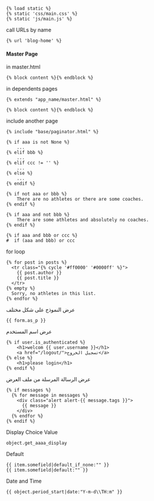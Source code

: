 ```django
{% load static %}
{% static 'css/main.css' %}
{% static 'js/main.js' %}
```

call URLs by name
```django
{% url 'blog-home' %}
```


#### Master Page

in master.html
```django
{% block content %}{% endblock %}
```


in dependents pages
```django
{% extends "app_name/master.html" %}

{% block content %}{% endblock %}
```


include another page
```django
{% include "base/paginator.html" %}
```


```django
{% if aaa is not None %}
    ...
{% elif bbb %}
    ...
{% elif ccc != '' %}
    ...
{% else %}
    ...
{% endif %}
```


```django
{% if not aaa or bbb %}
    There are no athletes or there are some coaches.
{% endif %}

{% if aaa and not bbb %}
    There are some athletes and absolutely no coaches.
{% endif %}
```


```django
{% if aaa and bbb or ccc %}
#  if (aaa and bbb) or ccc
```



for loop
```django
{% for post in posts %}
  <tr class="{% cycle '#ff0000' '#0000ff' %}">
    {{ post.author }}
    {{ post.title }}
  </tr>
{% empty %}
  Sorry, no athletes in this list.
{% endfor %}
```


عرض النموذج على شكل مختلف
```django
{{ form.as_p }}
```


عرض اسم المستخدم
```django
{% if user.is_authenticated %}
	<h1>welcom {{ user.username }}</h1>
	<a href="/logout/">تسجيل الخروج</a>
{% else %}
	<h1>please login</h1>
{% endif %}
```



عرض الرسالة المرسلة من ملف العرض
```django
{% if messages %}
  {% for message in messages %}
    <div class="alert alert-{{ message.tags }}">
      {{ message }}
    </div>
  {% endfor %}
{% endif %}
```


Display Choice Value
```django
object.get_aaaa_display
```

Default
```django
{{ item.somefield|default_if_none:"" }}
{{ item.somefield|default:"" }}
```

Date and Time
```django
{{ object.period_start|date:"Y-m-d\\TH:m" }}
```
